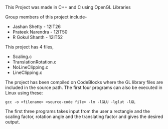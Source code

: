 This Project was made in C++ and C using OpenGL Libraries

Group members of this project include-

 * Jashan Shetty - 12IT26 
 * Prateek Narendra - 12IT50
 * R Gokul Shanth - 12IT52

This project has 4 files,

  * Scaling.c
  * TranslationRotation.c
  * NoLineClipping.c
  * LineClipping.c


The project has been compiled on CodeBlocks where the GL library files are included in the source path.
The first four programs can also be executed in Linux using these:

    gcc -o <filename> <source-code file> -lm -lGLU -lglut -lGL

The first three programs takes input from the user a rectangle and the scaling factor, rotation angle and the translating factor and gives the desired output.
